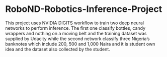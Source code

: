 # RoboND-Robotics-Inference-Project

This project uses NVIDIA DIGITS workflow to train two deep neural networks to perform inference. The first one classify bottles, candy wrappers and nothing on a moving belt and the training dataset was supplied by Udacity while the second  network classify three Nigeria’s banknotes which include 200, 500 and 1,000 Naira and it  is student own idea and the dataset also collected by the student.
